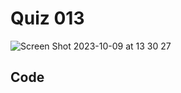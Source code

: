 # Quiz 013
<img width="max" alt="Screen Shot 2023-10-09 at 13 30 27" src="https://github.com/hasmhib/unit1-2024/assets/142870448/b8180a22-da44-4130-8a74-89318e417493">

## Code
